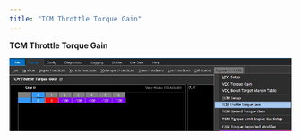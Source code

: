 ```yaml
---
title: "TCM Throttle Torque Gain"
---
```


**TCM Throttle Torque Gain**&nbsp;


![Image](</img/AAAA66.jpg>)
